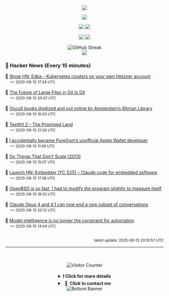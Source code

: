 <div align="center">
  <img src="https://readme-typing-svg.herokuapp.com?font=Fira+Code&weight=600&size=19&duration=3000&pause=1000&color=F7931A&center=true&vCenter=true&width=600&lines=%F0%9F%91%8B+Hi+%2C++I'm+(+Esmaeil+Asadi+%3C%3D%3E+%D8%A7%D8%B3%D9%80%D9%85%D9%80%D8%A7%D8%B9%D9%80%DB%8C%D9%80%D9%84+%D8%A7%D8%B3%D9%80%D8%AF%DB%8C+)"/>
</div>

<p align="center">
  <img src="http://github-profile-summary-cards.vercel.app/api/cards/profile-details?username=Null-Err0r&theme=gruvbox" />
</p>
<p align="center">
  <img src="http://github-profile-summary-cards.vercel.app/api/cards/repos-per-language?username=Null-Err0r&theme=gruvbox" />
  <img src="http://github-profile-summary-cards.vercel.app/api/cards/most-commit-language?username=Null-Err0r&theme=gruvbox" />
</p>
<p align="center">
  <img src="http://github-profile-summary-cards.vercel.app/api/cards/stats?username=Null-Err0r&theme=gruvbox" />
  <img src="http://github-profile-summary-cards.vercel.app/api/cards/productive-time?username=Null-Err0r&theme=gruvbox&utcOffset=8" />
</p>
<div align="center">
  <img src="https://streak-stats.demolab.com/?user=null-err0r&theme=gruvbox" alt="GitHub Streak" />
</div>
<div align="center">
  <img src="https://github-profile-trophy.vercel.app/?username=Null-Err0r&theme=gruvbox&no-frame=true&margin-w=15&margin-h=15&row=2&column=4" />
</div>


### 📰 Hacker News (Every 15 minutes)

<!-- HACKER_NEWS_START -->
🔹 <a href='https://edka.io' target='_blank' rel='noopener noreferrer'>Show HN: Edka – Kubernetes clusters on your own Hetzner account</a><br>&nbsp;&nbsp;&nbsp;&nbsp;— <small>2025-08-15 17:34 UTC</small><br><br>
🔹 <a href='https://tylercipriani.com/blog/2025/08/15/git-lfs/' target='_blank' rel='noopener noreferrer'>The Future of Large Files in Git Is Git</a><br>&nbsp;&nbsp;&nbsp;&nbsp;— <small>2025-08-15 20:07 UTC</small><br><br>
🔹 <a href='https://www.openculture.com/2025/08/2178-occult-books-now-digitized-put-online.html' target='_blank' rel='noopener noreferrer'>Occult books digitized and put online by Amsterdam’s Ritman Library</a><br>&nbsp;&nbsp;&nbsp;&nbsp;— <small>2025-08-15 16:03 UTC</small><br><br>
🔹 <a href='https://blog.krzyzanowskim.com/2025/08/14/textkit-2-the-promised-land/' target='_blank' rel='noopener noreferrer'>TextKit 2 – The Promised Land</a><br>&nbsp;&nbsp;&nbsp;&nbsp;— <small>2025-08-15 21:26 UTC</small><br><br>
🔹 <a href='https://drobinin.com/posts/how-i-accidentally-became-puregyms-unofficial-apple-wallet-developer/' target='_blank' rel='noopener noreferrer'>I accidentally became PureGym’s unofficial Apple Wallet developer</a><br>&nbsp;&nbsp;&nbsp;&nbsp;— <small>2025-08-15 11:06 UTC</small><br><br>
🔹 <a href='https://paulgraham.com/ds.html' target='_blank' rel='noopener noreferrer'>Do Things That Don't Scale (2013)</a><br>&nbsp;&nbsp;&nbsp;&nbsp;— <small>2025-08-15 15:07 UTC</small><br><br>
🔹 <a href='#' target='_blank' rel='noopener noreferrer'>Launch HN: Embedder (YC S25) – Claude code for embedded software</a><br>&nbsp;&nbsp;&nbsp;&nbsp;— <small>2025-08-15 17:38 UTC</small><br><br>
🔹 <a href='https://flak.tedunangst.com/post/is-OpenBSD-10x-faster-than-Linux' target='_blank' rel='noopener noreferrer'>OpenBSD is so fast, I had to modify the program slightly to measure itself</a><br>&nbsp;&nbsp;&nbsp;&nbsp;— <small>2025-08-15 18:25 UTC</small><br><br>
🔹 <a href='https://www.anthropic.com/research/end-subset-conversations' target='_blank' rel='noopener noreferrer'>Claude Opus 4 and 4.1 can now end a rare subset of conversations</a><br>&nbsp;&nbsp;&nbsp;&nbsp;— <small>2025-08-15 20:12 UTC</small><br><br>
🔹 <a href='https://latentintent.substack.com/p/model-intelligence-is-no-longer-the' target='_blank' rel='noopener noreferrer'>Model intelligence is no longer the constraint for automation</a><br>&nbsp;&nbsp;&nbsp;&nbsp;— <small>2025-08-15 14:44 UTC</small><br><br>
<!-- HACKER_NEWS_END -->

<p align="right"><small>latest update: 
<!-- HACKER_NEWS_LAST_UPDATED -->2025-08-15 23:10:57 UTC<!-- /HACKER_NEWS_LAST_UPDATED -->
</small></p>

<hr>

<div align="center">
  <br> </br>
  <img src="https://ghvc.kabelkultur.se/?username=null-err0r&abbreviated=true&color=ff5500&label=%E2%81%AE%20%E2%81%AE%E2%81%AE%20%E2%81%AE%E2%81%AE%20%20%F0%9F%91%80%20%E2%81%AE%20%E2%81%AE%E2%81%AE%20%E2%81%AE%E2%81%AEVisitor%E2%81%AE%20%E2%81%AE%E2%81%AE%20%E2%81%AE%E2%81%AE%20%F0%9F%91%80%E2%81%AE%20%E2%81%AE%E2%81%AE%20%E2%81%AE%E2%81%AE%E2%81%AE%20%E2%81%AE%E2%81%AE%20%E2%81%AE%E2%81%AE⁮⁮" alt="Visitor Counter" />
  <br> </br>
</div>
<details align="center">
<summary> <b> ❗️ Click for more details</b> </summary>
<br>
<div align="center">
  <a href="https://next.ossinsight.io/widgets/official/analyze-user-contribution-time-distribution?user_id=19436819&period=all_times" target="_blank" style="display: block;">
    <picture>
      <source media="(prefers-color-scheme: dark)" srcset="https://next.ossinsight.io/widgets/official/analyze-user-contribution-time-distribution/thumbnail.png?user_id=19436819&period=all_times&image_size=auto&color_scheme=dark" width="700" height="auto">
      <img alt="Contribution Time Distribution" src="https://next.ossinsight.io/widgets/official/analyze-user-contribution-time-distribution/thumbnail.png?user_id=19436819&period=all_times&image_size=auto&color_scheme=dark" width="700" height="auto">
    </picture>
  </a>
</div>
<div align="center">
  <a href="https://next.ossinsight.io/widgets/official/compose-user-dashboard-stats?user_id=19436819" target="_blank" style="display: block;">
    <picture>
      <source media="(prefers-color-scheme: dark)" srcset="https://next.ossinsight.io/widgets/official/compose-user-dashboard-stats/thumbnail.png?user_id=19436819&image_size=auto&color_scheme=dark" width="700" height="auto">
      <img alt="Dashboard Stats" src="https://next.ossinsight.io/widgets/official/compose-user-dashboard-stats/thumbnail.png?user_id=19436819&image_size=auto&color_scheme=dark" width="700" height="auto">
    </picture>
  </a>
</div>
<div align="center">
  <a href="https://next.ossinsight.io/widgets/official/compose-org-activity-map?activity=stars&role=stars&owner_id=19436819&period=past_12_months" target="_blank" style="display: block;">
    <picture>
      <source media="(prefers-color-scheme: dark)" srcset="https://next.ossinsight.io/widgets/official/compose-org-activity-map/thumbnail.png?activity=stars&role=stars&owner_id=19436819&period=past_12_months&image_size=4x7&color_scheme=dark" width="700" height="auto">
      <img alt="Geographical Distribution" src="https://next.ossinsight.io/widgets/official/compose-org-activity-map/thumbnail.png?activity=stars&role=stars&owner_id=19436819&period=past_12_months&image_size=4x7&color_scheme=dark" width="700" height="auto">
    </picture>
  </a>
</div>
<div align="center">
  <img src="https://github-readme-activity-graph.vercel.app/graph?username=Null-Err0r&theme=gruvbox" alt="Activity Graph" />
</div>
<br>
</details>
<details align="center">
<summary> <b>  💬  Click to contact me</b> </summary>
<br>
<div align="center">
  <br><br>
  <a href="https://t.me/NullErr0r" target="_blank">
    <img src="https://img.shields.io/badge/Telegram-black?style=for-the-badge&logo=Telegram" alt="Telegram" />
  </a>
</div>
<br>
</details>
<div align="center">
  <img src="https://raw.githubusercontent.com/Trilokia/Trilokia/379277808c61ef204768a61bbc5d25bc7798ccf1/bottom_header.svg" alt="Bottom Banner" />
</div>
